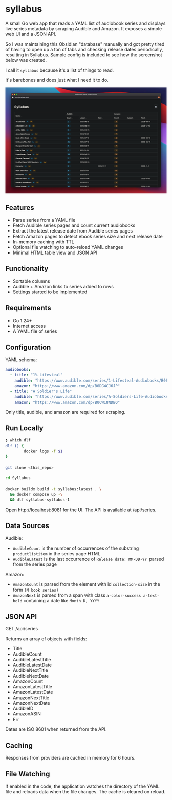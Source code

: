 # syllabus

A small Go web app that reads a YAML list of audiobook series and displays live series metadata by scraping Audible and Amazon. It exposes a simple web UI and a JSON API.

So I was maintaining this Obsidian "database" manually and got pretty tired of having to open up a ton of tabs and checking release dates periodically, resulting in Syllabus. Sample config is included to see how the screenshot below was created.

I call it `syllabus` because it's a list of things to read.

It's barebones and does just what I need it to do. 

![syllabus](res/syllabus.png)

## Features

- Parse series from a YAML file
- Fetch Audible series pages and count current audiobooks
- Extract the latest release date from Audible series pages
- Fetch Amazon pages to detect ebook series size and next release date
- In-memory caching with TTL
- Optional file watching to auto-reload YAML changes
- Minimal HTML table view and JSON API

## Functionality
 
- Sortable columns
- Audible + Amazon links to series added to rows
- Settings started to be implemented

## Requirements

- Go 1.24+
- Internet access
- A YAML file of series

## Configuration

YAML schema:

```yaml
audiobooks:
  - title: "1% Lifesteal"
    audible: "https://www.audible.com/series/1-Lifesteal-Audiobooks/B0F8QMLV9T"
    amazon: "https://www.amazon.com/dp/B0DGWCJ6JP"
  - title: "A Soldier's Life"
    audible: "https://www.audible.com/series/A-Soldiers-Life-Audiobooks/B0D34549LX"
    amazon: "https://www.amazon.com/dp/B0CW18NDBQ"
```

Only title, audible, and amazon are required for scraping.


## Run Locally

```bash
❯ which dlf
dlf () {
        docker logs -f $1
}

git clone <this_repo>

cd Syllabus

docker buildx build -t syllabus:latest . \
  && docker compose up -\
  && dlf syllabus-syllabus-1
```

Open http://localhost:8081 for the UI. The API is available at /api/series.

## Data Sources

Audible:
- `AudibleCount` is the number of occurrences of the substring `productlistitem` in the series page HTML
- `AudibleLatest` is the last occurrence of `Release date: MM-DD-YY `parsed from the series page

Amazon:
- `AmazonCount` is parsed from the element with id `collection-size` in the form `(N book series)`
- `AmazonNext` is parsed from a span with class `a-color-success a-text-bold` containing a date like `Month D, YYYY`

## JSON API

GET /api/series

Returns an array of objects with fields:
- Title
- AudibleCount
- AudibleLatestTitle
- AudibleLatestDate
- AudibleNextTitle
- AudibleNextDate
- AmazonCount
- AmazonLatestTitle
- AmazonLatestDate
- AmazonNextTitle
- AmazonNextDate
- AudibleID
- AmazonASIN
- Err

Dates are ISO 8601 when returned from the API.

## Caching

Responses from providers are cached in memory for 6 hours.

## File Watching

If enabled in the code, the application watches the directory of the YAML file and reloads data when the file changes. The cache is cleared on reload.
